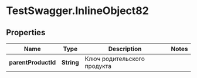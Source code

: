 # TestSwagger.InlineObject82

## Properties

Name | Type | Description | Notes
------------ | ------------- | ------------- | -------------
**parentProductId** | **String** | Ключ родительского продукта | 


